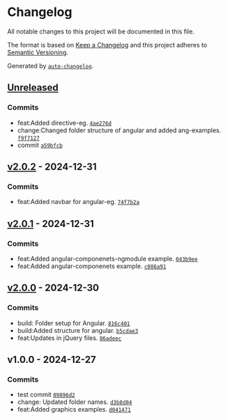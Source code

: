 # Changelog

All notable changes to this project will be documented in this file.

The format is based on [Keep a Changelog](https://keepachangelog.com/en/1.0.0/)
and this project adheres to [Semantic Versioning](https://semver.org/spec/v2.0.0.html).

Generated by [`auto-changelog`](https://github.com/CookPete/auto-changelog).

## [Unreleased](https://github.com/hpreksha/training/compare/v2.0.2...HEAD)

### Commits

- feat:Added directive-eg. [`4ae276d`](https://github.com/hpreksha/training/commit/4ae276dbb93054976dae3382676b5db7fae51d59)
- change:Changed folder structure of angular and added ang-examples. [`f9f7127`](https://github.com/hpreksha/training/commit/f9f7127f92ae376f77eeb3790c455aae7ec9d2b0)
- commit [`a59bfcb`](https://github.com/hpreksha/training/commit/a59bfcb8c7ad3d91ec380308676364a1e388d68a)

## [v2.0.2](https://github.com/hpreksha/training/compare/v2.0.1...v2.0.2) - 2024-12-31

### Commits

- feat:Added navbar for angular-eg. [`74f7b2a`](https://github.com/hpreksha/training/commit/74f7b2ae038ab4499fbc45d80f58fa1dd85e4182)

## [v2.0.1](https://github.com/hpreksha/training/compare/v2.0.0...v2.0.1) - 2024-12-31

### Commits

- feat:Added angular-componenets-ngmodule example. [`043b9ee`](https://github.com/hpreksha/training/commit/043b9eeb3b19b3a7f2cc77209f53f4ccc3472f99)
- feat:Added angular-componenets example. [`c086a91`](https://github.com/hpreksha/training/commit/c086a918ee3dac272f8c57d4874807261b692972)

## [v2.0.0](https://github.com/hpreksha/training/compare/v1.0.0...v2.0.0) - 2024-12-30

### Commits

- build: Folder setup for Angular. [`816c401`](https://github.com/hpreksha/training/commit/816c4013535f03316a060a344535d362400efc17)
- build:Added structure for angular. [`b5cdae3`](https://github.com/hpreksha/training/commit/b5cdae3dd69681ec1ef3dbcb90340fba87f2709c)
- feat:Updates in jQuery files. [`86adeec`](https://github.com/hpreksha/training/commit/86adeecbd456e980dc5c9da7b4130a9a4998420a)

## v1.0.0 - 2024-12-27

### Commits

- test commit [`09896d2`](https://github.com/hpreksha/training/commit/09896d2b0430cfa6ac945582c549ba590b5bbf47)
- change: Updated folder names. [`d3b8d84`](https://github.com/hpreksha/training/commit/d3b8d84fe9227d9b8bd5415ad4db357ac6e35de2)
- feat:Added graphics examples. [`d041471`](https://github.com/hpreksha/training/commit/d04147137adad9564f3fa2e36374486dfe465f5b)
